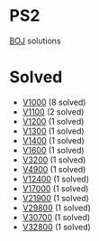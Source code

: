 # PS2

[BOJ](https://www.acmicpc.net/) solutions

# Solved

* [V1000](./1000/README.md) (8 solved)
* [V1100](./1100/README.md) (2 solved)
* [V1200](./1200/README.md) (1 solved)
* [V1300](./1300/README.md) (1 solved)
* [V1400](./1300/README.md) (1 solved)
* [V1600](./1600/README.md) (1 solved)
* [V3200](./3200/README.md) (1 solved)
* [V4900](./4900/README.md) (1 solved)
* [V12400](./12400/README.md) (1 solved)
* [V17000](./17000/README.md) (1 solved)
* [V21900](./21900/README.md) (1 solved)
* [V29800](./29800/README.md) (1 solved)
* [V30700](./30700/README.md) (1 solved)
* [V32800](./32800/README.md) (1 solved)

